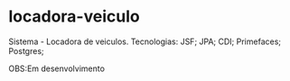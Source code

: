 # locadora-veiculo
Sistema - Locadora de veiculos.
Tecnologias:
JSF;
JPA;
CDI;
Primefaces;
Postgres;

OBS:Em desenvolvimento
